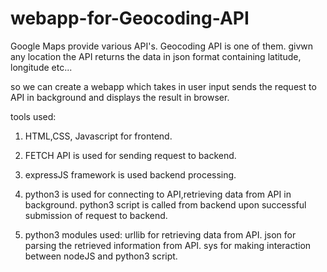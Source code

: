 # webapp-for-Geocoding-API

Google Maps provide various API's. Geocoding API is one of them.
givwn any location the API returns the data in json format containing 
latitude, longitude etc...

so we can create a webapp which takes in user input sends the request to
API in background and displays the result in browser.

tools used:

1) HTML,CSS, Javascript for frontend.
2) FETCH API is used for sending request to backend.
3) expressJS framework is used backend processing. 
4) python3 is used for connecting to API,retrieving data from API in background.
   python3 script is called from backend upon successful submission of request to backend.
   
5) python3 modules used:
   urllib for retrieving data from API.
   json for parsing the retrieved information from API.
   sys for making interaction between nodeJS and python3 script.
